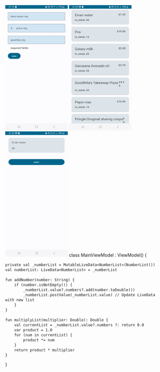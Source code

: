 
<img src="https://github.com/Ohnstokk3/App_Store/blob/master/Screenshot_20240620_211435_Main_App_Store.jpg" width="200" height="400" />
<img src="https://github.com/Ohnstokk3/App_Store/blob/master/Screenshot_20240620_212346_Main_App_Store.jpg" width="200" height="400" />
<img src="https://github.com/Ohnstokk3/App_Store/blob/master/Screenshot_20240620_212402_Main_App_Store.jpg" width="200" height="400" />
class MainViewModel : ViewModel() {

    private val _numberList = MutableLiveData<NumberList>(NumberList())
    val numberList: LiveData<NumberList> = _numberList

    fun addNumber(number: String) {
        if (number.isNotEmpty()) {
            _numberList.value?.numbers?.add(number.toDouble())
            _numberList.postValue(_numberList.value) // Update LiveData with new list
        }
    }

    fun multiplyList(multiplier: Double): Double {
        val currentList = _numberList.value?.numbers ?: return 0.0
        var product = 1.0
        for (num in currentList) {
            product *= num
        }
        return product * multiplier
    }
}
